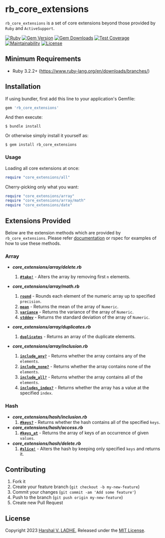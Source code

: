 # rb_core_extensions

`rb_core_extensions` is a set of core extensions beyond those provided by `Ruby` and `ActiveSupport`.

[![Ruby](https://github.com/shivam091/core_extensions/actions/workflows/main.yml/badge.svg)](https://github.com/shivam091/rb_core_extensions/actions/workflows/main.yml)
[![Gem Version](https://badge.fury.io/rb/rb_core_extensions.svg)](https://badge.fury.io/rb/rb_core_extensions)
[![Gem Downloads](https://img.shields.io/gem/dt/rb_core_extensions.svg)](http://rubygems.org/gems/rb_core_extensions)
[![Test Coverage](https://api.codeclimate.com/v1/badges/592b82a5336ee551a8f1/test_coverage)](https://codeclimate.com/github/shivam091/core_extensions/test_coverage)
[![Maintainability](https://api.codeclimate.com/v1/badges/592b82a5336ee551a8f1/maintainability)](https://codeclimate.com/github/shivam091/core_extensions/maintainability)
[![License](https://img.shields.io/badge/License-MIT-blue.svg)](https://github.com/shivam091/core_extensions/blob/main/LICENSE.txt)

## Minimum Requirements

* Ruby 3.2.2+ (https://www.ruby-lang.org/en/downloads/branches/)

## Installation

If using bundler, first add this line to your application's Gemfile:

```ruby
gem 'rb_core_extensions'
```

And then execute:

`$ bundle install`

Or otherwise simply install it yourself as:

`$ gem install rb_core_extensions`

### Usage

Loading all core extensions at once:

```ruby
require "core_extensions/all"
```

Cherry-picking only what you want:

```ruby
require "core_extensions/array"
require "core_extensions/array/math"
require "core_extensions/date"
```

## Extensions Provided

Below are the extension methods which are provided by `rb_core_extensions`. Please refer [documentation](https://shivam091.github.io/core_extensions) or rspec for examples of how to use these methods.

### Array

* ***core_extensions/array/delete.rb***
  1. **[`#take!`](https://shivam091.github.io/core_extensions/Array.html#method-i-take-21)** - Alters the array by removing first `n` elements.

* ***core_extensions/array/math.rb***
  1. **[`round`](https://shivam091.github.io/core_extensions/Array.html#method-i-round)** - Rounds each element of the numeric array up to specified `precision`.
  2. **[`mean`](https://shivam091.github.io/core_extensions/Array.html#method-i-mean)** - Returns the mean of the array of `Numeric`.
  3. **[`variance`](https://shivam091.github.io/core_extensions/Array.html#method-i-variance)** - Returns the variance of the array of `Numeric`.
  4. **[`stddev`](https://shivam091.github.io/core_extensions/Array.html#method-i-stddev)** - Returns the standard deviation of the array of `Numeric`.

* ***core_extensions/array/duplicates.rb***
  1. **[`duplicates`](https://shivam091.github.io/core_extensions/Array.html#method-i-duplicates)** - Returns an array of the duplicate elements.

* ***core_extensions/array/inclusion.rb***
  1. **[`include_any?`](https://shivam091.github.io/core_extensions/Array.html#method-i-include_any-3F)** - Returns whether the array contains any of the `elements`.
  2. **[`include_none?`](https://shivam091.github.io/core_extensions/Array.html#method-i-include_none-3F)** - Returns whether the array contains none of the `elements`.
  3. **[`include_all?`](https://shivam091.github.io/core_extensions/Array.html#method-i-include_all-3F)** - Returns whether the array contains all of the `elements`.
  4. **[`includes_index?`](https://shivam091.github.io/core_extensions/Array.html#method-i-includes_index-3F)** - Returns whether the array has a value at the specified `index`.

### Hash

* ***core_extensions/hash/inclusion.rb***
  1. **[`#keys?`](https://shivam091.github.io/core_extensions/Hash.html#method-i-keys-3F)** - Returns whether the hash contains all of the specified `keys`.
* ***core_extensions/hash/access.rb***
  1. **[`#keys_at`](https://shivam091.github.io/core_extensions/Hash.html#method-i-keys_at)** - Returns the array of keys of an occurrence of given `values`.
* ***core_extensions/hash/delete.rb***
  1. **[`#slice!`](https://shivam091.github.io/core_extensions/Hash.html#method-i-slice-21)** - Alters the hash by keeping only specified `keys` and returns it.

## Contributing

1. Fork it
2. Create your feature branch (`git checkout -b my-new-feature`)
3. Commit your changes (`git commit -am 'Add some feature'`)
4. Push to the branch (`git push origin my-new-feature`)
5. Create new Pull Request

## License

Copyright 2023 [Harshal V. LADHE](https://github.com/shivam091), Released under the [MIT License](http://opensource.org/licenses/MIT).
